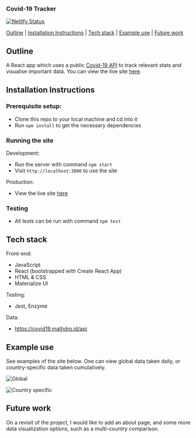 ### Covid-19 Tracker

[![Netlify Status](https://api.netlify.com/api/v1/badges/f4880046-11b5-4b4e-b33b-3951d6e7be0f/deploy-status)](https://app.netlify.com/sites/covid-19-data-viz/deploys)

[Outline](#Outline) | [Installation Instructions](#Installation_Instructions) | [Tech stack](#Tech_stack) | [Example use](#Example_use) | [Future work](#Future_work)

## <a name="Outline">Outline</a>

A React app which uses a public [Covid-19 API](https://covid19.mathdro.id/api) to track relevant stats and visualise important data. You can view the live site [here](https://covid-19-data-viz.netlify.app/).

## <a name="Installation_Instructions">Installation Instructions</a>

### Prerequisite setup:
- Clone this repo to your local machine and cd into it
- Run `npm install` to get the necessary dependencies

### Running the site

Development:
- Run the server with command `npm start`
- Visit `http://localhost:3000` to use the site

Production:
- View the live site [here](https://covid-19-data-viz.netlify.app/)

### Testing
- All tests can be run with command `npm test`

## <a name="Tech_stack">Tech stack</a>

Front-end:
- JavaScript
- React (bootstrapped with Create React App)
- HTML & CSS
- Materialize UI

Testing:
- Jest, Enzyme

Data:
- https://covid19.mathdro.id/api

## <a name="Example_use">Example use</a>

See examples of the site below. One can view global data taken daily, or country-specific data taken cumulatively. 

![Global](https://i.imgur.com/7PPyKoJ.png)

![Country specific](https://i.imgur.com/yfRu3bp.png)

## <a name="Future_work">Future work</a>

On a revisit of the project, I would like to add an about page, and some more data visualization options, such as a multi-country comparison.